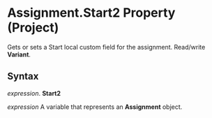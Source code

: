 
# Assignment.Start2 Property (Project)

Gets or sets a Start local custom field for the assignment. Read/write  **Variant**.


## Syntax

 _expression_. **Start2**

 _expression_ A variable that represents an **Assignment** object.

